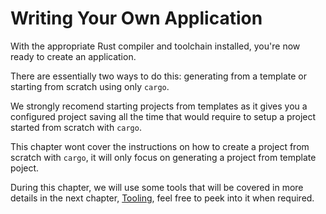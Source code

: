 # Writing Your Own Application

With the appropriate Rust compiler and toolchain installed, you're now ready to create an application.

There are essentially two ways to do this: generating from a template or starting from scratch using only `cargo`.

We strongly recomend starting projects from templates as it gives you a configured project saving all the time that would require
to setup a project started from scratch with `cargo`.

This chapter wont cover the instructions on how to create a project from scratch with `cargo`, it will only focus on generating a project from template poject.

During this chapter, we will use some tools that will be covered in more details in the next chapter, [Tooling][tooling], feel free to peek into it when required.

[tooling]: ../tooling/index.md
